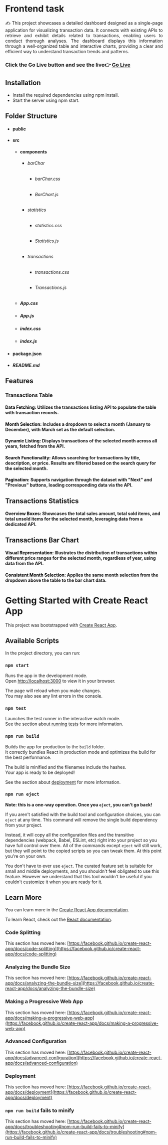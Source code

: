# Frontend task
<p align="justify">✍ This project showcases a detailed dashboard designed as a single-page application for visualizing transaction data. It connects with existing APIs to retrieve and exhibit details related to transactions, enabling users to conduct thorough analyses. The dashboard displays this information through a well-organized table and interactive charts, providing a clear and efficient way to understand transaction trends and patterns.</p>

### Click the Go Live button and see the live👉 [Go Live](https://frontend-with-vishalkumar.netlify.app/)

## Installation
- Install the required dependencies using npm install.
- Start the server using npm start.

## Folder Structure
   - #### public
   - #### src
        - #### components
           - ###### barChar
              - ###### barChar.css
              - ###### BarChart.js
           - ###### statistics
              - ###### statistics.css
              - ###### Statistics.js
           - ###### transactions 
              - ###### transactions.css
              - ###### Transactions.js
        - ##### App.css
        - ##### App.js
        - ##### index.css
        - ##### index.js
   - #### package.json
   - ##### README.md

## Features
   ### Transactions Table
   #### <b style="color:black">Data Fetching:</b> Utilizes the transactions listing API to populate the table with transaction records. 
   #### <b style="color:black">Month Selection:</b> Includes a dropdown to select a month (January to December), with March set as the default selection.
   #### <b style="color:black"> Dynamic Listing:</b> Displays transactions of the selected month across all years, fetched from the API.
   #### <b style="color:black">Search Functionality:</b> Allows searching for transactions by title, description, or price. Results are filtered based on the search query for the selected month.
   #### <b style="color:black">Pagination:</b> Supports navigation through the dataset with "Next" and "Previous" buttons, loading corresponding data via the API.

## Transactions Statistics
   #### <b style="color:black">Overview Boxes:</b> Showcases the total sales amount, total sold items, and total unsold items for the selected month, leveraging data from a dedicated API.
## Transactions Bar Chart
   #### <b style="color:black">Visual Representation:</b> Illustrates the distribution of transactions within different price ranges for the selected month, regardless of year, using data from the API.
   #### <b style="color:black">Consistent Month Selection:</b> Applies the same month selection from the dropdown above the table to the bar chart data.

# Getting Started with Create React App

This project was bootstrapped with [Create React App](https://github.com/facebook/create-react-app).

## Available Scripts

In the project directory, you can run:

### `npm start`

Runs the app in the development mode.\
Open [http://localhost:3000](http://localhost:3000) to view it in your browser.

The page will reload when you make changes.\
You may also see any lint errors in the console.

### `npm test`

Launches the test runner in the interactive watch mode.\
See the section about [running tests](https://facebook.github.io/create-react-app/docs/running-tests) for more information.

### `npm run build`

Builds the app for production to the `build` folder.\
It correctly bundles React in production mode and optimizes the build for the best performance.

The build is minified and the filenames include the hashes.\
Your app is ready to be deployed!

See the section about [deployment](https://facebook.github.io/create-react-app/docs/deployment) for more information.

### `npm run eject`

**Note: this is a one-way operation. Once you `eject`, you can't go back!**

If you aren't satisfied with the build tool and configuration choices, you can `eject` at any time. This command will remove the single build dependency from your project.

Instead, it will copy all the configuration files and the transitive dependencies (webpack, Babel, ESLint, etc) right into your project so you have full control over them. All of the commands except `eject` will still work, but they will point to the copied scripts so you can tweak them. At this point you're on your own.

You don't have to ever use `eject`. The curated feature set is suitable for small and middle deployments, and you shouldn't feel obligated to use this feature. However we understand that this tool wouldn't be useful if you couldn't customize it when you are ready for it.

## Learn More

You can learn more in the [Create React App documentation](https://facebook.github.io/create-react-app/docs/getting-started).

To learn React, check out the [React documentation](https://reactjs.org/).

### Code Splitting

This section has moved here: [https://facebook.github.io/create-react-app/docs/code-splitting](https://facebook.github.io/create-react-app/docs/code-splitting)

### Analyzing the Bundle Size

This section has moved here: [https://facebook.github.io/create-react-app/docs/analyzing-the-bundle-size](https://facebook.github.io/create-react-app/docs/analyzing-the-bundle-size)

### Making a Progressive Web App

This section has moved here: [https://facebook.github.io/create-react-app/docs/making-a-progressive-web-app](https://facebook.github.io/create-react-app/docs/making-a-progressive-web-app)

### Advanced Configuration

This section has moved here: [https://facebook.github.io/create-react-app/docs/advanced-configuration](https://facebook.github.io/create-react-app/docs/advanced-configuration)

### Deployment

This section has moved here: [https://facebook.github.io/create-react-app/docs/deployment](https://facebook.github.io/create-react-app/docs/deployment)

### `npm run build` fails to minify

This section has moved here: [https://facebook.github.io/create-react-app/docs/troubleshooting#npm-run-build-fails-to-minify](https://facebook.github.io/create-react-app/docs/troubleshooting#npm-run-build-fails-to-minify)
